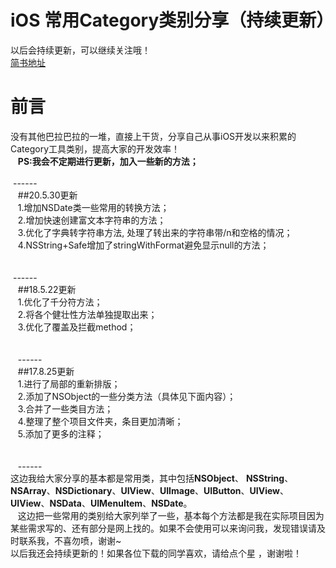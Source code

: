 # iOS 常用Category类别分享（持续更新）
以后会持续更新，可以继续关注哦！   <br>
[简书地址](http://www.jianshu.com/p/68ba104b9061)   <br>
# 前言
没有其他巴拉巴拉的一堆，直接上干货，分享自己从事iOS开发以来积累的Category工具类别，提高大家的开发效率！<br>
   **PS:我会不定期进行更新，加入一些新的方法；**<br>
   <br>
    ------<br>
   ##20.5.30更新<br>
   1.增加NSDate类一些常用的转换方法；<br>
   2.增加快速创建富文本字符串的方法；<br>
   3.优化了字典转字符串方法, 处理了转出来的字符串带/n和空格的情况；<br>
   4.NSString+Safe增加了stringWithFormat避免显示null的方法；<br>
   <br>
   <br>
    ------<br>
   ##18.5.22更新<br>
   1.优化了千分符方法；<br>
   2.将各个健壮性方法单独提取出来；<br>
   3.优化了覆盖及拦截method；<br>
   <br>
   <br>
   ------<br>
   ##17.8.25更新<br>
   1.进行了局部的重新排版；<br>
   2.添加了NSObject的一些分类方法（具体见下面内容）；<br>
   3.合并了一些类目方法；<br>
   4.整理了整个项目文件夹，条目更加清晰；<br>
   5.添加了更多的注释；<br>
   <br>
   <br>
   ------<br>
   这边我给大家分享的基本都是常用类，其中包括**NSObject**、 **NSString**、 **NSArray**、**NSDictionary**、**UIView**、**UIImage**、**UIButton**、**UIView**、**UIView**、**NSData**、**UIMenuItem**、**NSDate**。<br>
   这边把一些常用的类别给大家列举了一些，基本每个方法都是我在实际项目因为某些需求写的、还有部分是网上找的。如果不会使用可以来询问我，发现错误请及时联系我，不喜勿喷，谢谢~<br>
   以后我还会持续更新的！如果各位下载的同学喜欢，请给点个星 ，谢谢啦！<br>

